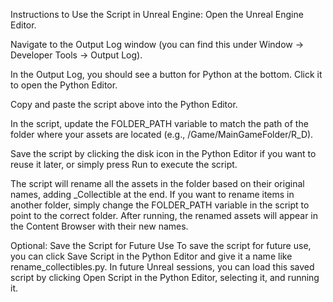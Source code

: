 Instructions to Use the Script in Unreal Engine:
Open the Unreal Engine Editor.

Navigate to the Output Log window (you can find this under Window → Developer Tools → Output Log).

In the Output Log, you should see a button for Python at the bottom. Click it to open the Python Editor.

Copy and paste the script above into the Python Editor.

In the script, update the FOLDER_PATH variable to match the path of the folder where your assets are located (e.g., /Game/MainGameFolder/R_D).

Save the script by clicking the disk icon in the Python Editor if you want to reuse it later, or simply press Run to execute the script.

The script will rename all the assets in the folder based on their original names, adding _Collectible at the end.
If you want to rename items in another folder, simply change the FOLDER_PATH variable in the script to point to the correct folder.
After running, the renamed assets will appear in the Content Browser with their new names.

Optional: Save the Script for Future Use
To save the script for future use, you can click Save Script in the Python Editor and give it a name like rename_collectibles.py.
In future Unreal sessions, you can load this saved script by clicking Open Script in the Python Editor, selecting it, and running it.
